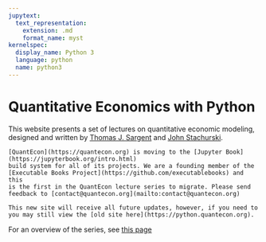 ```yaml
---
jupytext:
  text_representation:
    extension: .md
    format_name: myst
kernelspec:
  display_name: Python 3
  language: python
  name: python3
---
```


# Quantitative Economics with Python

This website presents a set of lectures on quantitative economic modeling, designed and written by
[Thomas J. Sargent](http://www.tomsargent.com/) and [John Stachurski](http://johnstachurski.net/).

```{admonition} News
[QuantEcon](https://quantecon.org) is moving to the [Jupyter Book](https://jupyterbook.org/intro.html)
build system for all of its projects. We are a founding member of the
[Executable Books Project](https://github.com/executablebooks) and this
is the first in the QuantEcon lecture series to migrate. Please send feedback to [contact@quantecon.org](mailto:contact@quantecon.org)

This new site will receive all future updates, however, if you need to you may still view the [old site here](https://python.quantecon.org). 
```

For an overview of the series, see [this page](https://quantecon.org/python-lectures/)

```{tableofcontents}
```

